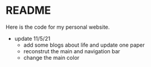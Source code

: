 # README

Here is the code for my personal website.

- update 11/5/21
  - add some blogs about life and update one paper
  - reconstrut the main and navigation bar
  - change the main color
  